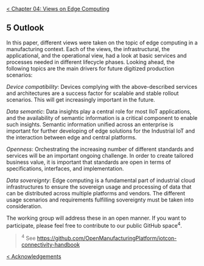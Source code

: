 [< Chapter 04: Views on Edge Computing](04_Views_on_Edge_Computing.md)

## 5 Outlook
In this paper, different views were taken on the topic of edge computing in a manufacturing context. Each of the views, the infrastructural, the applicational, and the operational view, had a look at basic services and processes needed in different lifecycle phases. Looking ahead, the following topics are the main drivers for future digitized production scenarios:

_Device compatibility_: Devices complying with the above-described services and architectures are a success factor for scalable and stable rollout scenarios. This will get increasingly important in the future.

_Data semantic_: Data insights play a central role for most IIoT applications, and the availability of semantic information is a critical component to enable such insights. Semantic information unified across an enterprise is important for further developing of edge solutions for the Industrial IoT and the interaction between edge and central platforms.

_Openness_: Orchestrating the increasing number of different standards and services will be an important ongoing challenge. In order to create tailored business value, it is important that standards are open in terms of specifications, interfaces, and implementation.

_Data sovereignty_: Edge computing is a fundamental part of industrial cloud infrastructures to ensure the sovereign usage and processing of data that can be distributed across multiple platforms and vendors. The different usage scenarios and requirements fulfilling sovereignty must be taken into consideration.

The working group will address these in an open manner. If you want to participate, please feel free to contribute to our public GitHub space<sup>4</sup>.

> <sup>4</sup> See https://github.com/OpenManufacturingPlatform/iotcon-connectivity-handbook

[< Acknowledgements](00_Acknowledgements.md)